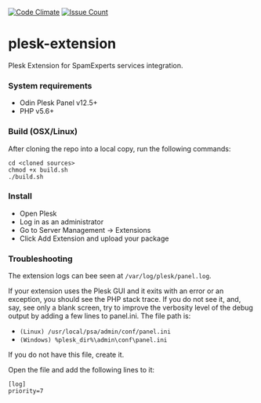 [![Code Climate](https://codeclimate.com/github/SpamExperts/plesk-extension/badges/gpa.svg)](https://codeclimate.com/github/SpamExperts/plesk-extension) [![Issue Count](https://codeclimate.com/github/SpamExperts/plesk-extension/badges/issue_count.svg)](https://codeclimate.com/github/SpamExperts/plesk-extension)

# plesk-extension

Plesk Extension for SpamExperts services integration.

### System requirements

- Odin Plesk Panel v12.5+
- PHP v5.6+

### Build (OSX/Linux)

After cloning the repo into a local copy, run the following commands:

```
cd <cloned sources>
chmod +x build.sh
./build.sh
```

### Install

 * Open Plesk
 * Log in as an administrator
 * Go to Server Management -> Extensions
 * Click Add Extension and upload your package

### Troubleshooting

The extension logs can bee seen at `/var/log/plesk/panel.log`. 

If your extension uses the Plesk GUI and it exits with an error or an exception, you should see the PHP stack trace. If you do not see it, and, say, see only a blank screen, try to improve the verbosity level of the debug output by adding a few lines to panel.ini. The file path is:
 
 * `(Linux) /usr/local/psa/admin/conf/panel.ini`
 * `(Windows) %plesk_dir%\admin\conf\panel.ini`
 
If you do not have this file, create it.
 
Open the file and add the following lines to it:
```
[log]
priority=7
```
